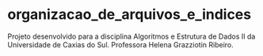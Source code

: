 # organizacao_de_arquivos_e_indices

Projeto desenvolvido para a disciplina Algoritmos e Estrutura de Dados II da Universidade de Caxias do Sul. Professora Helena Grazziotin Ribeiro.

